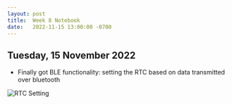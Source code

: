 ```yaml
---
layout: post
title:  Week 8 Notebook
date:   2022-11-15 13:00:00 -0700
---
```

## Tuesday, 15 November 2022
* Finally got BLE functionality: setting the RTC based on data transmitted over bluetooth

![RTC Setting](/cse475-22au-docs/assets/week8-notebook/ble-rtc.png)
